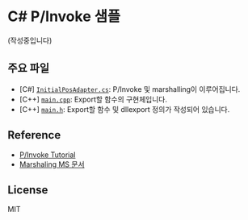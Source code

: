 # C# P/Invoke 샘플

(작성중입니다)

## 주요 파일
- [C#] [`InitialPosAdapter.cs`](https://github.com/jungnoh/pinvoke-sample/blob/main/csharp/InitialPosAdapter.cs): P/Invoke 및 marshalling이 이루어집니다.
- [C++] [`main.cpp`](https://github.com/jungnoh/pinvoke-sample/blob/main/cpp/main.cpp): Export할 함수의 구현체입니다.
- [C++] [`main.h`](https://github.com/jungnoh/pinvoke-sample/blob/main/cpp/main.h): Export할 함수 및 dllexport 정의가 작성되어 있습니다.

## Reference
- [P/Invoke Tutorial](https://manski.net/2012/06/pinvoke-tutorial-passing-parameters-part-3/)
- [Marshaling MS 문서](https://docs.microsoft.com/en-us/dotnet/framework/interop/marshaling-different-types-of-arrays)

## License
MIT